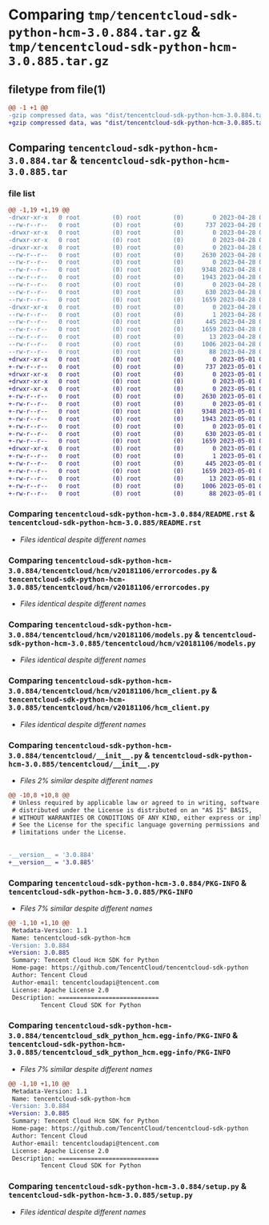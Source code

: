 # Comparing `tmp/tencentcloud-sdk-python-hcm-3.0.884.tar.gz` & `tmp/tencentcloud-sdk-python-hcm-3.0.885.tar.gz`

## filetype from file(1)

```diff
@@ -1 +1 @@
-gzip compressed data, was "dist/tencentcloud-sdk-python-hcm-3.0.884.tar", last modified: Fri Apr 28 02:21:08 2023, max compression
+gzip compressed data, was "dist/tencentcloud-sdk-python-hcm-3.0.885.tar", last modified: Mon May  1 00:41:34 2023, max compression
```

## Comparing `tencentcloud-sdk-python-hcm-3.0.884.tar` & `tencentcloud-sdk-python-hcm-3.0.885.tar`

### file list

```diff
@@ -1,19 +1,19 @@
-drwxr-xr-x   0 root         (0) root         (0)        0 2023-04-28 02:21:08.000000 tencentcloud-sdk-python-hcm-3.0.884/
--rw-r--r--   0 root         (0) root         (0)      737 2023-04-28 02:21:08.000000 tencentcloud-sdk-python-hcm-3.0.884/README.rst
-drwxr-xr-x   0 root         (0) root         (0)        0 2023-04-28 02:21:08.000000 tencentcloud-sdk-python-hcm-3.0.884/tencentcloud/
-drwxr-xr-x   0 root         (0) root         (0)        0 2023-04-28 02:21:08.000000 tencentcloud-sdk-python-hcm-3.0.884/tencentcloud/hcm/
-drwxr-xr-x   0 root         (0) root         (0)        0 2023-04-28 02:21:08.000000 tencentcloud-sdk-python-hcm-3.0.884/tencentcloud/hcm/v20181106/
--rw-r--r--   0 root         (0) root         (0)     2630 2023-04-28 02:21:08.000000 tencentcloud-sdk-python-hcm-3.0.884/tencentcloud/hcm/v20181106/errorcodes.py
--rw-r--r--   0 root         (0) root         (0)        0 2023-04-28 02:21:08.000000 tencentcloud-sdk-python-hcm-3.0.884/tencentcloud/hcm/v20181106/__init__.py
--rw-r--r--   0 root         (0) root         (0)     9348 2023-04-28 02:21:08.000000 tencentcloud-sdk-python-hcm-3.0.884/tencentcloud/hcm/v20181106/models.py
--rw-r--r--   0 root         (0) root         (0)     1943 2023-04-28 02:21:08.000000 tencentcloud-sdk-python-hcm-3.0.884/tencentcloud/hcm/v20181106/hcm_client.py
--rw-r--r--   0 root         (0) root         (0)        0 2023-04-28 02:21:08.000000 tencentcloud-sdk-python-hcm-3.0.884/tencentcloud/hcm/__init__.py
--rw-r--r--   0 root         (0) root         (0)      630 2023-04-28 02:21:08.000000 tencentcloud-sdk-python-hcm-3.0.884/tencentcloud/__init__.py
--rw-r--r--   0 root         (0) root         (0)     1659 2023-04-28 02:21:08.000000 tencentcloud-sdk-python-hcm-3.0.884/PKG-INFO
-drwxr-xr-x   0 root         (0) root         (0)        0 2023-04-28 02:21:08.000000 tencentcloud-sdk-python-hcm-3.0.884/tencentcloud_sdk_python_hcm.egg-info/
--rw-r--r--   0 root         (0) root         (0)        1 2023-04-28 02:21:08.000000 tencentcloud-sdk-python-hcm-3.0.884/tencentcloud_sdk_python_hcm.egg-info/dependency_links.txt
--rw-r--r--   0 root         (0) root         (0)      445 2023-04-28 02:21:08.000000 tencentcloud-sdk-python-hcm-3.0.884/tencentcloud_sdk_python_hcm.egg-info/SOURCES.txt
--rw-r--r--   0 root         (0) root         (0)     1659 2023-04-28 02:21:08.000000 tencentcloud-sdk-python-hcm-3.0.884/tencentcloud_sdk_python_hcm.egg-info/PKG-INFO
--rw-r--r--   0 root         (0) root         (0)       13 2023-04-28 02:21:08.000000 tencentcloud-sdk-python-hcm-3.0.884/tencentcloud_sdk_python_hcm.egg-info/top_level.txt
--rw-r--r--   0 root         (0) root         (0)     1006 2023-04-28 02:21:08.000000 tencentcloud-sdk-python-hcm-3.0.884/setup.py
--rw-r--r--   0 root         (0) root         (0)       88 2023-04-28 02:21:08.000000 tencentcloud-sdk-python-hcm-3.0.884/setup.cfg
+drwxr-xr-x   0 root         (0) root         (0)        0 2023-05-01 00:41:34.000000 tencentcloud-sdk-python-hcm-3.0.885/
+-rw-r--r--   0 root         (0) root         (0)      737 2023-05-01 00:41:34.000000 tencentcloud-sdk-python-hcm-3.0.885/README.rst
+drwxr-xr-x   0 root         (0) root         (0)        0 2023-05-01 00:41:34.000000 tencentcloud-sdk-python-hcm-3.0.885/tencentcloud/
+drwxr-xr-x   0 root         (0) root         (0)        0 2023-05-01 00:41:34.000000 tencentcloud-sdk-python-hcm-3.0.885/tencentcloud/hcm/
+drwxr-xr-x   0 root         (0) root         (0)        0 2023-05-01 00:41:34.000000 tencentcloud-sdk-python-hcm-3.0.885/tencentcloud/hcm/v20181106/
+-rw-r--r--   0 root         (0) root         (0)     2630 2023-05-01 00:41:34.000000 tencentcloud-sdk-python-hcm-3.0.885/tencentcloud/hcm/v20181106/errorcodes.py
+-rw-r--r--   0 root         (0) root         (0)        0 2023-05-01 00:41:34.000000 tencentcloud-sdk-python-hcm-3.0.885/tencentcloud/hcm/v20181106/__init__.py
+-rw-r--r--   0 root         (0) root         (0)     9348 2023-05-01 00:41:34.000000 tencentcloud-sdk-python-hcm-3.0.885/tencentcloud/hcm/v20181106/models.py
+-rw-r--r--   0 root         (0) root         (0)     1943 2023-05-01 00:41:34.000000 tencentcloud-sdk-python-hcm-3.0.885/tencentcloud/hcm/v20181106/hcm_client.py
+-rw-r--r--   0 root         (0) root         (0)        0 2023-05-01 00:41:34.000000 tencentcloud-sdk-python-hcm-3.0.885/tencentcloud/hcm/__init__.py
+-rw-r--r--   0 root         (0) root         (0)      630 2023-05-01 00:41:34.000000 tencentcloud-sdk-python-hcm-3.0.885/tencentcloud/__init__.py
+-rw-r--r--   0 root         (0) root         (0)     1659 2023-05-01 00:41:34.000000 tencentcloud-sdk-python-hcm-3.0.885/PKG-INFO
+drwxr-xr-x   0 root         (0) root         (0)        0 2023-05-01 00:41:34.000000 tencentcloud-sdk-python-hcm-3.0.885/tencentcloud_sdk_python_hcm.egg-info/
+-rw-r--r--   0 root         (0) root         (0)        1 2023-05-01 00:41:34.000000 tencentcloud-sdk-python-hcm-3.0.885/tencentcloud_sdk_python_hcm.egg-info/dependency_links.txt
+-rw-r--r--   0 root         (0) root         (0)      445 2023-05-01 00:41:34.000000 tencentcloud-sdk-python-hcm-3.0.885/tencentcloud_sdk_python_hcm.egg-info/SOURCES.txt
+-rw-r--r--   0 root         (0) root         (0)     1659 2023-05-01 00:41:34.000000 tencentcloud-sdk-python-hcm-3.0.885/tencentcloud_sdk_python_hcm.egg-info/PKG-INFO
+-rw-r--r--   0 root         (0) root         (0)       13 2023-05-01 00:41:34.000000 tencentcloud-sdk-python-hcm-3.0.885/tencentcloud_sdk_python_hcm.egg-info/top_level.txt
+-rw-r--r--   0 root         (0) root         (0)     1006 2023-05-01 00:41:34.000000 tencentcloud-sdk-python-hcm-3.0.885/setup.py
+-rw-r--r--   0 root         (0) root         (0)       88 2023-05-01 00:41:34.000000 tencentcloud-sdk-python-hcm-3.0.885/setup.cfg
```

### Comparing `tencentcloud-sdk-python-hcm-3.0.884/README.rst` & `tencentcloud-sdk-python-hcm-3.0.885/README.rst`

 * *Files identical despite different names*

### Comparing `tencentcloud-sdk-python-hcm-3.0.884/tencentcloud/hcm/v20181106/errorcodes.py` & `tencentcloud-sdk-python-hcm-3.0.885/tencentcloud/hcm/v20181106/errorcodes.py`

 * *Files identical despite different names*

### Comparing `tencentcloud-sdk-python-hcm-3.0.884/tencentcloud/hcm/v20181106/models.py` & `tencentcloud-sdk-python-hcm-3.0.885/tencentcloud/hcm/v20181106/models.py`

 * *Files identical despite different names*

### Comparing `tencentcloud-sdk-python-hcm-3.0.884/tencentcloud/hcm/v20181106/hcm_client.py` & `tencentcloud-sdk-python-hcm-3.0.885/tencentcloud/hcm/v20181106/hcm_client.py`

 * *Files identical despite different names*

### Comparing `tencentcloud-sdk-python-hcm-3.0.884/tencentcloud/__init__.py` & `tencentcloud-sdk-python-hcm-3.0.885/tencentcloud/__init__.py`

 * *Files 2% similar despite different names*

```diff
@@ -10,8 +10,8 @@
 # Unless required by applicable law or agreed to in writing, software
 # distributed under the License is distributed on an "AS IS" BASIS,
 # WITHOUT WARRANTIES OR CONDITIONS OF ANY KIND, either express or implied.
 # See the License for the specific language governing permissions and
 # limitations under the License.
 
 
-__version__ = '3.0.884'
+__version__ = '3.0.885'
```

### Comparing `tencentcloud-sdk-python-hcm-3.0.884/PKG-INFO` & `tencentcloud-sdk-python-hcm-3.0.885/PKG-INFO`

 * *Files 7% similar despite different names*

```diff
@@ -1,10 +1,10 @@
 Metadata-Version: 1.1
 Name: tencentcloud-sdk-python-hcm
-Version: 3.0.884
+Version: 3.0.885
 Summary: Tencent Cloud Hcm SDK for Python
 Home-page: https://github.com/TencentCloud/tencentcloud-sdk-python
 Author: Tencent Cloud
 Author-email: tencentcloudapi@tencent.com
 License: Apache License 2.0
 Description: ============================
         Tencent Cloud SDK for Python
```

### Comparing `tencentcloud-sdk-python-hcm-3.0.884/tencentcloud_sdk_python_hcm.egg-info/PKG-INFO` & `tencentcloud-sdk-python-hcm-3.0.885/tencentcloud_sdk_python_hcm.egg-info/PKG-INFO`

 * *Files 7% similar despite different names*

```diff
@@ -1,10 +1,10 @@
 Metadata-Version: 1.1
 Name: tencentcloud-sdk-python-hcm
-Version: 3.0.884
+Version: 3.0.885
 Summary: Tencent Cloud Hcm SDK for Python
 Home-page: https://github.com/TencentCloud/tencentcloud-sdk-python
 Author: Tencent Cloud
 Author-email: tencentcloudapi@tencent.com
 License: Apache License 2.0
 Description: ============================
         Tencent Cloud SDK for Python
```

### Comparing `tencentcloud-sdk-python-hcm-3.0.884/setup.py` & `tencentcloud-sdk-python-hcm-3.0.885/setup.py`

 * *Files identical despite different names*

